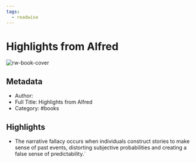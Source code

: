 ```yaml
---
tags:
  - readwise
---
```


# Highlights from Alfred

![rw-book-cover](https://readwise-assets.s3.amazonaws.com/static/images/default-book-icon-5.25188386e520.png)

## Metadata
- Author: 
- Full Title: Highlights from Alfred
- Category: #books

## Highlights
- The narrative fallacy occurs when individuals construct stories to make sense of past events, distorting subjective probabilities and creating a false sense of predictability.`

